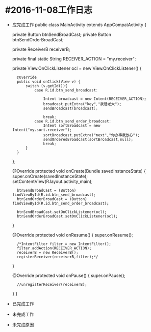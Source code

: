 #2016-11-08工作日志
=================
* 应完成工作
public class MainActivity extends AppCompatActivity {

    private Button btnSendBroadCast;
    private Button btnSendOrderBroadCast;

    private ReceiverB receiverB;

    private final static String RECEIVER_ACTION = "my.receiver";

    private View.OnClickListener ocl = new View.OnClickListener() {

        @Override
        public void onClick(View v) {
            switch (v.getId()){
                case R.id.btn_send_broadcast:

                    Intent broadcast = new Intent(RECEIVER_ACTION);
                    broadcast.putExtra("key","我是老大");
                    sendBroadcast(broadcast);

                    break;
                case R.id.btn_send_order_broadcast:
                    Intent sortBroadcast = new Intent("my.sort.receiver");
                    sortBroadcast.putExtra("next","你办事我放心");
                    sendOrderedBroadcast(sortBroadcast,null);
                    break;
            }
        }
    };

    @Override
    protected void onCreate(Bundle savedInstanceState) {
        super.onCreate(savedInstanceState);
        setContentView(R.layout.activity_main);

        btnSendBroadCast = (Button) findViewById(R.id.btn_send_broadcast);
        btnSendOrderBroadCast = (Button) findViewById(R.id.btn_send_order_broadcast);

        btnSendBroadCast.setOnClickListener(ocl);
        btnSendOrderBroadCast.setOnClickListener(ocl);
    }

    @Override
    protected void onResume() {
        super.onResume();

        /*IntentFilter filter = new IntentFilter();
        filter.addAction(RECEIVER_ACTION);
        receiverB = new ReceiverB();
        registerReceiver(receiverB,filter);*/
    }

    @Override
    protected void onPause() {
        super.onPause();

        //unregisterReceiver(receiverB);
    }
}

* 已完成工作
* 未完成工作
* 未完成原因
